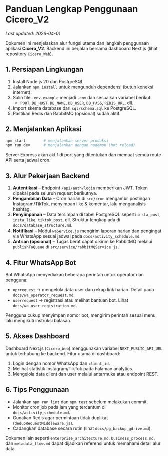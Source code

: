 # Panduan Lengkap Penggunaan Cicero_V2
*Last updated: 2026-04-01*

Dokumen ini menjelaskan alur fungsi utama dan langkah penggunaan aplikasi **Cicero_V2**. Backend ini berjalan bersama dashboard Next.js (lihat repository `Cicero_Web`).

## 1. Persiapan Lingkungan

1. Install Node.js 20 dan PostgreSQL.
2. Jalankan `npm install` untuk mengunduh dependensi (butuh koneksi internet).
3. Salin file `.env.example` menjadi `.env` dan sesuaikan variabel berikut:
   - `PORT`, `DB_HOST`, `DB_NAME`, `DB_USER`, `DB_PASS`, `REDIS_URL`, dll.
4. Import skema database dari `sql/schema.sql` ke PostgreSQL.
5. Pastikan Redis dan RabbitMQ (opsional) sudah aktif.

## 2. Menjalankan Aplikasi

```bash
npm start        # menjalankan server produksi
npm run dev      # menjalankan dengan nodemon (hot reload)
```
Server Express akan aktif di port yang ditentukan dan memuat semua route API serta jadwal cron.

## 3. Alur Pekerjaan Backend

1. **Autentikasi** – Endpoint `/api/auth/login` memberikan JWT. Token dipakai pada seluruh request berikutnya.
2. **Pengambilan Data** – Cron harian di `src/cron` mengambil postingan Instagram/TikTok, menyimpan like & komentar, lalu menganalisis hashtag.
3. **Penyimpanan** – Data tersimpan di tabel PostgreSQL seperti `insta_post`, `insta_like`, `tiktok_post`, dll. Struktur lengkap ada di `docs/database_structure.md`.
4. **Notifikasi** – Modul `waService.js` mengirim laporan harian dan pengingat via WhatsApp sesuai jadwal pada `docs/activity_schedule.md`.
5. **Antrian (opsional)** – Tugas berat dapat dikirim ke RabbitMQ melalui `publishToQueue` di `src/service/rabbitMQService.js`.

## 4. Fitur WhatsApp Bot

Bot WhatsApp menyediakan beberapa perintah untuk operator dan pengguna:
- `oprrequest` → mengelola data user dan rekap link harian. Detail pada `docs/wa_operator_request.md`.
- `userrequest` → registrasi atau melihat bantuan bot. Lihat `docs/wa_user_registration.md`.

Pengguna cukup menyimpan nomor bot, mengirim perintah sesuai menu, lalu mengikuti instruksi balasan.

## 5. Akses Dashboard

Dashboard Next.js (`Cicero_Web`) menggunakan variabel `NEXT_PUBLIC_API_URL` untuk terhubung ke backend. Fitur utama di dashboard:
1. Login dengan nomor WhatsApp dan `client_id`.
2. Melihat statistik Instagram/TikTok pada halaman analytics.
3. Mengelola data client dan user melalui antarmuka atau endpoint REST.

## 6. Tips Penggunaan

- Jalankan `npm run lint` dan `npm test` sebelum melakukan commit.
- Monitor cron job pada jam yang tercantum di `docs/activity_schedule.md`.
- Gunakan Redis agar permintaan tidak duplikat (`dedupRequestMiddleware.js`).
- Cadangkan database secara rutin (lihat `docs/pg_backup_gdrive.md`).

Dokumen lain seperti `enterprise_architecture.md`, `business_process.md`, dan `metadata_flow.md` dapat dijadikan referensi untuk memahami detail alur data.

